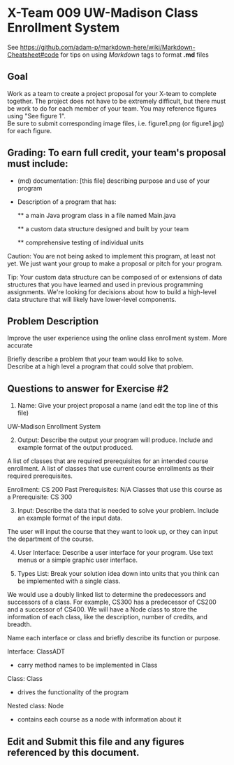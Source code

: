 # X-Team 009 UW-Madison Class Enrollment System 

See https://github.com/adam-p/markdown-here/wiki/Markdown-Cheatsheet#code for tips on using *Markdown* tags to format __.md__ files

## Goal

Work as a team to create a project proposal for your X-team to complete together.
The project does not have to be extremely difficult,
but there must be work to do for each member of your team.
You may reference figures using "See figure 1".  
Be sure to submit corresponding image files, i.e. figure1.png (or figure1.jpg) for each figure.

## Grading: To earn full credit, your team's proposal must include:

* (md) documentation: [this file] describing purpose and use of your program

* Description of a program that has:

  ** a main Java program class in a file named Main.java
  
  ** a custom data structure designed and built by your team
  
  ** comprehensive testing of individual units
  
 Caution: You are not being asked to implement this program, at least not yet. 
 We just want your group to make a proposal or pitch for your program.
 
 Tip: Your custom data structure can be composed of or extensions of data structures that you have learned and used in previous programming assignments.  We're looking for decisions about how to build a high-level data structure that will likely have lower-level components.

## Problem Description

Improve the user experience using the online class enrollment system.
More accurate 

Briefly describe a problem that your team would like to solve.  
Describe at a high level a program that could solve that problem.

## Questions to answer for Exercise #2

1. Name: Give your project proposal a name (and edit the top line of this file)

UW-Madison Enrollment System


2. Output: Describe the output your program will produce.  Include and example format of the output produced.

A list of classes that are required prerequisites for an intended course enrollment.
A list of classes that use current course enrollments as their required prerequisites.

Enrollment: CS 200
Past Prerequisites: N/A
Classes that use this course as a Prerequisite: CS 300


3. Input: Describe the data that is needed to solve your problem. Include an example format of the input data.

The user will input the course that they want to look up,
or they can input the department of the course.


4. User Interface: Describe a user interface for your program.  Use text menus or a simple graphic user interface.




5. Types List: Break your solution idea down into units that you think can be implemented with a single class.

We would use a doubly linked list to determine the predecessors and successors of a class.
For example, CS300 has a predecessor of CS200 and a successor of CS400.
We will have a Node class to store the information of each class, like the description, number of credits, and breadth.



Name each interface or class and briefly describe its function or purpose.

Interface: ClassADT
- carry method names to be implemented in Class

Class: Class
- drives the functionality of the program

Nested class: Node
- contains each course as a node with information about it


## Edit and Submit this file and any figures referenced by this document.

